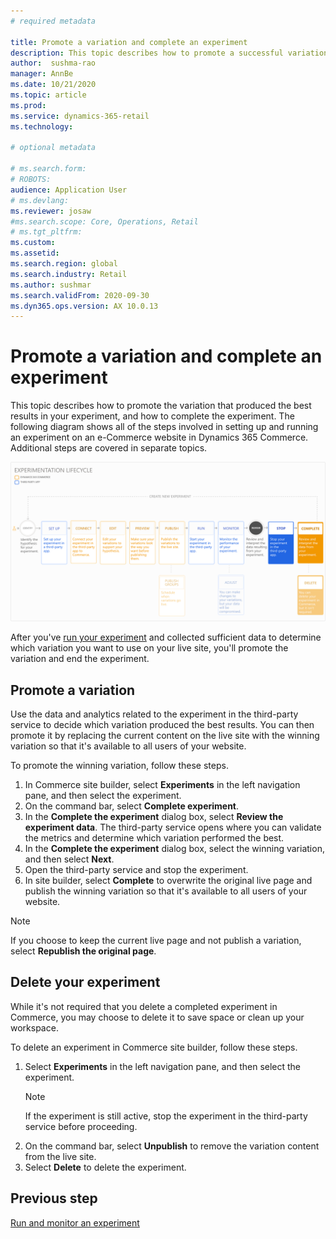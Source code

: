 ```yaml
---
# required metadata

title: Promote a variation and complete an experiment
description: This topic describes how to promote a successful variation and complete an experiment in Dynamics 365 Commerce.
author:  sushma-rao 
manager: AnnBe
ms.date: 10/21/2020
ms.topic: article
ms.prod: 
ms.service: dynamics-365-retail
ms.technology: 

# optional metadata

# ms.search.form: 
# ROBOTS: 
audience: Application User
# ms.devlang: 
ms.reviewer: josaw
#ms.search.scope: Core, Operations, Retail
# ms.tgt_pltfrm: 
ms.custom: 
ms.assetid: 
ms.search.region: global
ms.search.industry: Retail
ms.author: sushmar
ms.search.validFrom: 2020-09-30
ms.dyn365.ops.version: AX 10.0.13
---
```


# Promote a variation and complete an experiment

This topic describes how to promote the variation that produced the best results in your experiment, and how to complete the experiment. The following diagram shows all of the steps involved in setting up and running an experiment on an e-Commerce website in Dynamics 365 Commerce. Additional steps are covered in separate topics.

[ ![Experimentation user journey - Review & Complete](./media/experimentation_review_complete.svg) ](./media/experimentation_review_complete.svg#lightbox)

After you've [run your experiment](experimentation-run-monitor.md) and collected sufficient data to determine which variation you want to use on your live site, you'll promote the variation and end the experiment.

## Promote a variation
Use the data and analytics related to the experiment in the third-party service to decide which variation produced the best results. You can then promote it by replacing the current content on the live site with the winning variation so that it's available to all users of your website.

To promote the winning variation, follow these steps. 

1. In Commerce site builder, select **Experiments** in the left navigation pane, and then select the experiment.
1. On the command bar, select **Complete experiment**.
1. In the **Complete the experiment** dialog box, select **Review the experiment data**. The third-party service opens where you can validate the metrics and determine which variation performed the best.
1. In the **Complete the experiment** dialog box, select the winning variation, and then select **Next**.
1. Open the third-party service and stop the experiment.
1. In site builder, select **Complete** to overwrite the original live page and publish the winning variation so that it's available to all users of your website. 

> [!NOTE]
> If you choose to keep the current live page and not publish a variation, select **Republish the original page**.

## Delete your experiment
While it's not required that you delete a completed experiment in Commerce, you may choose to delete it to save space or clean up your workspace. 

To delete an experiment in Commerce site builder, follow these steps.

1. Select **Experiments** in the left navigation pane, and then select the experiment. 
    > [!NOTE]
    > If the experiment is still active, stop the experiment in the third-party service before proceeding.
1. On the command bar, select **Unpublish**  to remove the variation content from the live site.
1. Select **Delete** to delete the experiment.

## Previous step
[Run and monitor an experiment](experimentation-run-monitor.md)
